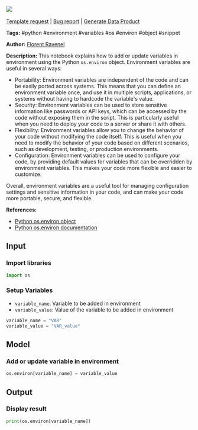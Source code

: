 <a href="https://app.naas.ai/user-redirect/naas/downloader?url=https://raw.githubusercontent.com/jupyter-naas/awesome-notebooks/master/Python/Python_Add_new_environment_variable.ipynb" target="_parent"><img src="https://naasai-public.s3.eu-west-3.amazonaws.com/open_in_naas.svg"/></a><br><br><a href="https://github.com/jupyter-naas/awesome-notebooks/issues/new?assignees=&labels=&template=template-request.md&title=Tool+-+Action+of+the+notebook+">Template request</a> | <a href="https://github.com/jupyter-naas/awesome-notebooks/issues/new?assignees=&labels=bug&template=bug_report.md&title=Python+-+Add+new+environment+variable:+Error+short+description">Bug report</a> | <a href="https://app.naas.ai/user-redirect/naas/downloader?url=https://raw.githubusercontent.com/jupyter-naas/awesome-notebooks/master/Naas/Naas_Start_data_product.ipynb" target="_parent">Generate Data Product</a>

**Tags:** #python #environment #variables #os #environ #object #snippet

**Author:** [Florent Ravenel](https://www.linkedin.com/in/florent-ravenel/)

**Description:** This notebook explains how to add or update variables in environment using the Python `os.environ` object. Environment variables are useful in several ways:
- Portability: Environment variables are independent of the code and can be easily ported across systems. This means that you can define an environment variable once, and use it in multiple scripts, applications, or systems without having to hardcode the variable's value.
- Security: Environment variables can be used to store sensitive information like passwords or API keys, which can be accessed by the code without exposing them in the script. This is particularly useful when you need to deploy your code to a server or share it with others.
- Flexibility: Environment variables allow you to change the behavior of your code without modifying the code itself. This is useful when you need to modify the behavior of your code based on different scenarios, such as development, testing, or production environments.
- Configuration: Environment variables can be used to configure your code, by providing default values for variables that can be overridden by environment variables. This makes your code more flexible and easier to customize.

Overall, environment variables are a useful tool for managing configuration settings and sensitive information in your code, and can make your code more portable, secure, and flexible.

**References:**
- [Python os.environ object](https://www.geeksforgeeks.org/python-os-environ-object/)
- [Python os.environ documentation](https://docs.python.org/3/library/os.html#os.environ)

## Input

### Import libraries


```python
import os
```

### Setup Variables
- `variable_name`: Variable to be added in environment
- `variable_value`: Value of the variable to be added in environment


```python
variable_name = "VAR"
variable_value = "VAR_value"
```

## Model

### Add or update variable in environment


```python
os.environ[variable_name] = variable_value
```

## Output

### Display result


```python
print(os.environ[variable_name])
```

 

